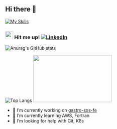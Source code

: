 ## Hi there 👋

[![My Skills](https://skillicons.dev/icons?i=java,mysql,firebase,kubernetes,docker,aws,fortran&theme=dark)](https://skillicons.dev)

<!-- [![My Skills](https://skillicons.dev/icons?i=windows,linux,ubuntu,bash,powershell&theme=dark)](https://skillicons.dev) -->

<!-- [![My Skills](https://skillicons.dev/icons?i=java,spring,maven,hibernate,fortran&theme=dark)](https://skillicons.dev) -->

<!-- [![My Skills](https://skillicons.dev/icons?i=kubernetes,docker,aws,gcp,github&theme=dark)](https://skillicons.dev) -->

<!-- [![My Skills](https://skillicons.dev/icons?i=js,html,css,react,npm,vite,redux&theme=dark)](https://skillicons.dev) -->

<!-- [![My Skills](https://skillicons.dev/icons?i=mysql,postgres,mongodb,firebase,&theme=dark)](https://skillicons.dev) -->

<!-- [![My Skills](https://skillicons.dev/icons?i=idea,vscode,postman,md,notion,arduino,discord&theme=dark)](https://skillicons.dev) -->

<!-- ![Shell Script](https://img.shields.io/badge/shell_script-%23121011.svg?style=for-the-badge&logo=gnu-bash&logoColor=white) -->
<!-- ![YAML](https://img.shields.io/badge/yaml-%23ffffff.svg?style=for-the-badge&logo=yaml&logoColor=151515) -->
<!-- ![Notepad++](https://img.shields.io/badge/Notepad++-90E59A.svg?style=for-the-badge&logo=notepad%2b%2b&logoColor=black)  -->
<!-- ![Jira](https://img.shields.io/badge/jira-%230A0FFF.svg?style=for-the-badge&logo=jira&logoColor=white) -->

<!-- ![JWT](https://img.shields.io/badge/JWT-black?style=for-the-badge&logo=JSON%20web%20tokens) -->
<!-- ![Thymeleaf](https://img.shields.io/badge/Thymeleaf-%23005C0F.svg?style=for-the-badge&logo=Thymeleaf&logoColor=white) -->

### <img src="https://em-content.zobj.net/source/telegram/386/mobile-phone-with-arrow_1f4f2.webp" alt="mobile-phone" width="25" height="25" /> Hit me up! [![LinkedIn](https://img.shields.io/badge/linkedin-%230077B5.svg?style=flat&logo=linkedin&logoColor=white)](https://www.linkedin.com/in/ivan--bukrieiev/)

![Anurag's GitHub stats](https://github-readme-stats.vercel.app/api?username=ikar-zindo&show_icons=true&theme=tokyonight)

![Top Langs](https://github-readme-stats.vercel.app/api/top-langs/?username=ikar-zindo&layout=compact) <img src="https://media0.giphy.com/media/v1.Y2lkPTc5MGI3NjExY2o2NHZqazNnY2I1OGhseml0ZG94ZzJpN3A5N2tvcnZqZnlla2U2cSZlcD12MV9pbnRlcm5hbF9naWZfYnlfaWQmY3Q9cw/WUlplcMpOCEmTGBtBW/giphy.webp" width="250" height="150" />

- 🔭 I’m currently working on [gastro-sos-fe](https://github.com/ikar-zindo/gastro-sos-fe)
- 🌱 I’m currently learning AWS, Fortran
- 🤔 I’m looking for help with Git, K8s

<!--
**ikar-zindo/ikar-zindo** is a ✨ _special_ ✨ repository because its `README.md` (this file) appears on your GitHub profile.

Here are some ideas to get you started:

- 🔭 I’m currently working on ...
- 🌱 I’m currently learning ...
- 👯 I’m looking to collaborate on ...
- 🤔 I’m looking for help with ...
- 💬 Ask me about ...
- 📫 How to reach me: ...
- 😄 Pronouns: ...
- ⚡ Fun fact: ...
-->

